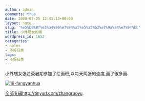 ```yaml
---
author: admin
comments: true
date: 2008-07-25 12:41:13+00:00
layout: note
slug: '%e5%b0%8f%e5%a4%96%e7%94%a5%e5%a5%b3%e7%9a%84%e7%94%bb'
title: 小外甥女的画
wordpress_id: 1652
categories:
- notes
- 不好归类
tags:
- 不好归类
---
```


小外甥女张若萸暑期参加了绘画班,以每天两张的速度,画了很多画.

[![19-fangyanhua](http://pic.yupoo.com/ctb.my/476845ed3792/medium.jpg)](http://www.yupoo.com/photos/view?id=ff8080811b547c8a011b5a1c4ec50e75)

[全部专辑http://tinyurl.com/zhangruoyu](http://www.yupoo.com/albums/view?id=ff8080811b547e20011b5a2061d81299).
